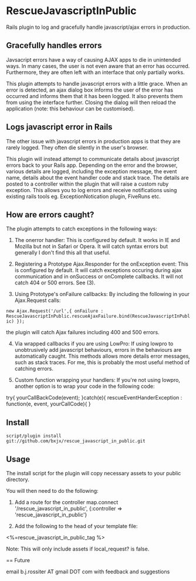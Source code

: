 RescueJavascriptInPublic
========================

Rails plugin to log and gracefully handle javascript/ajax errors in production.

Gracefully handles errors
-------------------------

Javsacript errors have a way of causing AJAX apps to die in unintended ways. In many cases, the user is not even aware that an error has occurred. Furthermore, they are often left with an interface that only partially works.

This plugin attempts to handle javascript errors with a little grace. When an error is detected, an ajax dialog box informs the user of the error has occurred and informs them that it has been logged. It also prevents them from using the interface further. Closing the dialog will then reload the application (note: this behaviour can be customised).

Logs javascript error in Rails
------------------------------

The other issue with javascript errors in production apps is that they are rarely logged. They often die silently in the user's browser. 

This plugin will instead attempt to communicate details about javascript errors back to your Rails app. Depending on the error and the browser, various details are logged, including the exception message, the event name, details about the event handler code and stack trace. The details are posted to a controller within the plugin that will raise a custom ruby exception. This allows you to log errors and receive notifications using existing rails tools eg. ExceptionNotication plugin, FiveRuns etc.

How are errors caught?
------------------------------

The plugin attempts to catch exceptions in the following ways:

1) The onerror handler: This is configured by default. It works in IE and Mozilla but not in Safari or Opera. It will catch syntax errors but generally I don't find this all that useful.

2) Registering a Prototype Ajax.Responder for the onException event: This is configured by default. It will catch exceptions occuring during ajax communication and in onSuccess or onComplete
callbacks. It will not catch 404 or 500 errors. See (3).

3) Using Prototype's onFailure callbacks: By including the following in your Ajax.Request calls:

`
new Ajax.Request('/url',{
  onFailure : RescueJavascriptInPublic.rescueAjaxFailure.bind(RescueJavascriptInPublic)
});
`

the plugin will catch Ajax failures including 400 and 500 errors.

4) Via wrapped callbacks if you are using LowPro: If using lowpro to unobtrusively add javascript behaviours, errors in the behaviours are automatically caught. This methods allows more details error messages, such as stack traces. For me, this is probably the most useful method of catching errors.

5) Custom function wrapping your handlers: If you're not using lowpro, another option is to wrap your code in the following code:
 
try{
  yourCallBackCode(event);
}catch(e){
  rescueEventHanderException : function(e, event, yourCallCode){
}


Install
------------------------------

`script/plugin install git://github.com/bxjx/rescue_javascript_in_public.git`


Usage
------------------------------

The install script for the plugin will copy necessary assets to your public directory.

You will then need to do the following:

1) Add a route for the controller 
map.connect '/rescue_javascript_in_public', {:controller => 'rescue_javascript_in_public'}

2) Add the following to the head of your template file:

<%=rescue_javascript_in_public_tag %>

Note: This will only include assets if local_request? is false.

== Future

email b.j.rossiter AT gmail DOT com with feedback and suggestions

